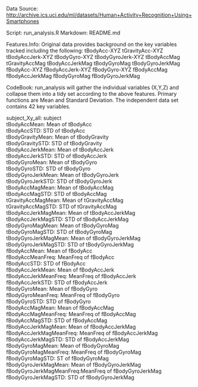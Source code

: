 Data Source: http://archive.ics.uci.edu/ml/datasets/Human+Activity+Recognition+Using+Smartphones 

Script: run_analysis.R 
Markdown: README.md 

Features.Info: Original data provides background on the key variables tracked including the following: 
tBodyAcc-XYZ 
tGravityAcc-XYZ
tBodyAccJerk-XYZ
tBodyGyro-XYZ
tBodyGyroJerk-XYZ
tBodyAccMag
tGravityAccMag
tBodyAccJerkMag
tBodyGyroMag
tBodyGyroJerkMag
fBodyAcc-XYZ
fBodyAccJerk-XYZ
fBodyGyro-XYZ
fBodyAccMag
fBodyAccJerkMag
fBodyGyroMag
fBodyGyroJerkMag

CodeBook: run_analysis will gather the individual variables (X,Y,Z) and collapse them into a tidy set according to the above features.  Primary functions are Mean and Standard Deviation.  The independent data set contains 42 key variables.  

subject_Xy_all:          subject <br>
tBodyAccMean:            Mean of tBodyAcc <br>
tBodyAccSTD:             STD of tBodyAcc <br>
tBodyGravityMean:        Mean of tBodyGravity <br>
tBodyGravitySTD:         STD of tBodyGravity <br>
tBodyAccJerkMean:        Mean of tBodyAccJerk <br>
tBodyAccJerkSTD:         STD of tBodyAccJerk <br>
tBodyGyroMean:           Mean of tBodyGyro <br>
tBodyGyroSTD:            STD of tBodyGyro <br>
tBodyGyroJerkMean:       Mean of tBodyGyroJerk <br>
tBodyGyroJerkSTD:        STD of tBodyGyroJerk <br>
tBodyAccMagMean:         Mean of tBodyAccMag <br>
tBodyAccMagSTD:          STD of tBodyAccMag <br>
tGravityAccMagMean:      Mean of tGravityAccMag <br>
tGravityAccMagSTD:       STD of tGravityAccMag <br>
tBodyAccJerkMagMean:     Mean of tBodyAccJerkMag <br>
tBodyAccJerkMagSTD:      STD of tBodyAccJerkMag <br>
tBodyGyroMagMean:        Mean of tBodyGyroMag <br>
tBodyGyroMagSTD:         STD of tBodyGyroMag <br>
tBodyGyroJerkMagMean:    Mean of tBodyGyroJerkMag <br>
tBodyGyroJerkMagSTD:     STD of tBodyGyroJerkMag <br>
fBodyAccMean:            Mean of fBodyAcc <br>
fBodyAccMeanFreq:        MeanFreq of fBodyAcc <br>
fBodyAccSTD:             STD of fBodyAcc <br>
fBodyAccJerkMean:        Mean of fBodyAccJerk <br>
fBodyAccJerkMeanFreq:    MeanFreq of fBodyAccJerk <br>
fBodyAccJerkSTD:         STD of fBodyAccJerk <br>
fBodyGyroMean:           Mean of fBodyGyro <br>
fBodyGyroMeanFreq:       MeanFreq of fBodyGyro <br>
fBodyGyroSTD:            STD of fBodyGyro <br>
fBodyAccMagMean:         Mean of fBodyAccMag <br>
fBodyAccMagMeanFreq:     MeanFreq of fBodyAccMag <br>
fBodyAccMagSTD:          STD of fBodyAccMag <br>
fBodyAccJerkMagMean:     Mean of fBodyAccJerkMag <br>
fBodyAccJerkMagMeanFreq: MeanFreq of fBodyAccJerkMag <br>
fBodyAccJerkMagSTD:      STD of fBodyAccJerkMag <br>
fBodyGyroMagMean:        Mean of fBodyGyroMag <br>
fBodyGyroMagMeanFreq:    MeanFreq of fBodyGyroMag <br>
fBodyGyroMagSTD:         ST of fBodyGyroMag <br>
fBodyGyroJerkMagMean:    Mean of fBodyGyroJerkMag  <br>
fBodyGyroJerkMagMeanFreq:MeanFreq of fBodyGyroJerkMag  <br>
fBodyGyroJerkMagSTD:     STD of fBodyGyroJerkMag  <br>

